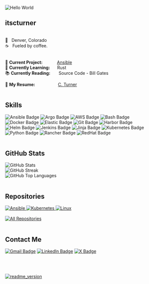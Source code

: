 
![Hello World](https://readme-typing-svg.herokuapp.com?font=Fira+Code&size=50&pause=1000&color=DD7878&center=true&vCenter=true&width=600&height=75&lines=Hello%2C+World+%F0%9F%91%8B)
<br>

itscturner
---

<br>
📍&nbsp;&nbsp;&nbsp;Denver, Colorado <br>
☕&nbsp;&nbsp;&nbsp;Fueled by coffee. <br>
<br>

🔭 **Current Project:** &nbsp;&nbsp;&nbsp;&nbsp;&nbsp;&nbsp;&nbsp;&nbsp;&nbsp;&nbsp;&nbsp;[Ansible](https://github.com/itscturner/ansible) <br>
🌱 **Currently Learning:** &nbsp;&nbsp;&nbsp;&nbsp;&nbsp;Rust <br>
📚 **Currently Reading:** &nbsp;&nbsp;&nbsp;&nbsp;&nbsp;&nbsp;Source Code - Bill Gates <br>

📝 **My Resume:** &nbsp;&nbsp;&nbsp;&nbsp;&nbsp;&nbsp;&nbsp;&nbsp;&nbsp;&nbsp;&nbsp;&nbsp;&nbsp;&nbsp;&nbsp;&nbsp;&nbsp;&nbsp;[C. Turner](https://github.com/itscturner/resume/resume.md) <br>
<br>

Skills
---

![Ansible Badge](https://img.shields.io/badge/-Ansible-3B4252?style=flat&logo=ansible&logoColor=DD7878)
![Argo Badge](https://img.shields.io/badge/-ArgoCD-3B4252?style=flat&logo=argo&logoColor=DD7878)
![AWS Badge](https://img.shields.io/badge/-AWS-3B4252?style=flat&logo=icloud&logoColor=DD7878)
![Bash Badge](https://img.shields.io/badge/-Bash-3B4252?style=flat&logo=gnubash&logoColor=DD7878)
![Docker Badge](https://img.shields.io/badge/-Docker-3B4252?style=flat&logo=docker&logoColor=DD7878)
![Elastic Badge](https://img.shields.io/badge/-Elastic-3B4252?style=flat&logo=elastic&logoColor=DD7878)
![Git Badge](https://img.shields.io/badge/-Git-3B4252?style=flat&logo=git&logoColor=DD7878)
![Harbor Badge](https://img.shields.io/badge/-Harbor-3B4252?style=flat&logo=harbor&logoColor=DD7878)
<br>
![Helm Badge](https://img.shields.io/badge/-Helm-3B4252?style=flat&logo=helm&logoColor=DD7878)
![Jenkins Badge](https://img.shields.io/badge/-Jenkins-3B4252?style=flat&logo=jenkins&logoColor=DD7878)
![Jinja Badge](https://img.shields.io/badge/-Jinja-3B4252?style=flat&logo=jinja&logoColor=DD7878)
![Kubernetes Badge](https://img.shields.io/badge/-Kubernetes-3B4252?style=flat&logo=kubernetes&logoColor=DD7878)
![Python Badge](https://img.shields.io/badge/-Python-3B4252?style=flat&logo=python&logoColor=DD7878)
![Rancher Badge](https://img.shields.io/badge/-Rancher-3B4252?style=flat&logo=rancher&logoColor=DD7878)
![RedHat Badge](https://img.shields.io/badge/-RedHat-3B4252?style=flat&logo=redhat&logoColor=DD7878)
<br>
<br>

GitHub Stats
---

![GitHub Stats](https://github-readme-stats.vercel.app/api?username=itscturner&show_icons=true&rank_icon=github&title_color=DD7878&text_color=4c4f69&icon_color=DD7878&border_color=4c4f69&ring_color=DD7878&card_width=500) <br>
![GitHub Streak](https://streak-stats.demolab.com?user=itscturner&border=4C4F69&stroke=4C4F69&fire=DD7878&ring=DD7878&currStreakLabel=DD7878&currStreakNum=4C4F69&sideNums=DD7878&dates=4C4F69&card_width=500) <br>
![GitHub Top Languages](https://github-readme-stats.vercel.app/api/top-langs/?username=itscturner&hide_progress=true&title_color=DD7878&text_color=4c4f69&border_color=4c4f69&langs_count=6&card_width=500) <br>
<br>

Repositories
---

<div align="left">
  <a href="https://github.com/itscturner/ansible">
    <img src="https://github-readme-stats.vercel.app/api/pin/?username=itscturner&repo=ansible&title_color=DD7878&card_width=500&border_color=4c4f69" alt="Ansible">
  </a>  
  <a href="https://github.com/itscturner/kubernetes">
    <img src="https://github-readme-stats.vercel.app/api/pin/?username=itscturner&repo=kubernetes&title_color=DD7878&card_width=500&border_color=4c4f69" alt="Kubernetes">
  </a>
  <a href="https://github.com/itscturner/linux">
    <img src="https://github-readme-stats.vercel.app/api/pin/?username=itscturner&repo=linux&title_color=DD7878&card_width=500&border_color=4c4f69" alt="Linux">
  </a>
</div>
<br>
<a href="https://github.com/itscturner?tab=repositories"><img alt="All Repositories" title="All Repositories" src="https://custom-icon-badges.demolab.com/badge/-Click%20Here%20For%20All%20My%20Repos-DD7878?style=for-the-badge&logoColor=white&logo=repo"/></a>
<br>
<br>

Contact Me
---

[![Gmail Badge](https://img.shields.io/badge/-Gmail-3B4252?style=flat&logo=gmail&logoColor=DD7878)](mailto:turnercr25@gmail.com)
[![LinkedIn Badge](https://img.shields.io/badge/-LinkedIn-3B4252?style=flat&logo=lobsters&logoColor=DD7878)](https://linkedin.com/in/caseyrturner)
[![X Badge](https://img.shields.io/badge/-X-3B4252?style=flat&logo=x&logoColor=DD7878)](https://x.com/itscturner)
<br>

<br>
<br>
<br>
<a href="https://github.com/itscturner"><img src="https://img.shields.io/badge/readme_version-2025.08.27-DD7878?style=for-the-badge" alt="readme_version"></a>
<br>
